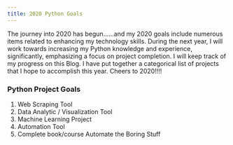 ```yaml
---
title: 2020 Python Goals
---
```

The journey into 2020 has begun......and my 2020 goals include numerous items related to enhancing my technology skills. During the next year, I will work towards increasing my Python knowledge and experience, significantly, emphasizing a focus on project completion. I will keep track of my progress on this Blog. I have put together a categorical list of projects that I hope to accomplish this year. Cheers to 2020!!!!

### Python Project Goals
1. Web Scraping Tool
2. Data Analytic / Visualization Tool
3. Machine Learning Project
4. Automation Tool
5. Complete book/course Automate the Boring Stuff
